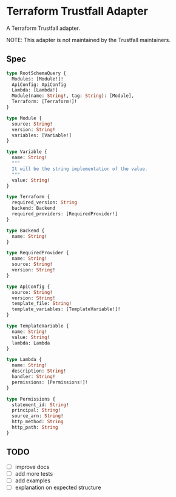 # Terraform Trustfall Adapter

A Terraform Trustfall adapter.

NOTE: This adapter is not maintained by the Trustfall maintainers.

## Spec

```graphql
type RootSchemaQuery {
  Modules: [Module!]!
  ApiConfig: ApiConfig
  Lambda: [Lambda!]
  Module(name: String!, tag: String): [Module],
  Terraform: [Terraform!]!
}

type Module {
  source: String!
  version: String!
  variables: [Variable!]
}

type Variable {
  name: String!
  """
  It will be the string implementation of the value.
  """
  value: String!
}

type Terraform {
  required_version: String
  backend: Backend
  required_providers: [RequiredProvider!]
}

type Backend {
  name: String!
}

type RequiredProvider {
  name: String!
  source: String!
  version: String!
}

type ApiConfig {
  source: String!
  version: String!
  template_file: String!
  template_variables: [TemplateVariable!]!
}

type TemplateVariable {
  name: String!
  value: String!
  lambda: Lambda
}

type Lambda {
  name: String!
  description: String!
  handler: String!
  permissions: [Permissions!]!
}

type Permissions {
  statement_id: String!
  principal: String!
  source_arn: String!
  http_method: String
  http_path: String
}
```

## TODO

- [ ] improve docs
- [ ] add more tests
- [ ] add examples
- [ ] explanation on expected structure

